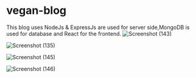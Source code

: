 # vegan-blog
This blog uses NodeJs & ExpressJs are used for server side,MongoDB is used for database and React for the frontend.
![Screenshot (143)](https://user-images.githubusercontent.com/91459233/155716062-6c6ca010-e0b8-4e06-89a0-4a4bde64636e.png) 


![Screenshot (135)](https://user-images.githubusercontent.com/91459233/155716084-27998555-0d39-4736-8aa6-7ed2caaface0.png)


![Screenshot (145)](https://user-images.githubusercontent.com/91459233/155716096-b2650bfe-bf17-4e38-87a5-e044c53bae7a.png)


![Screenshot (146)](https://user-images.githubusercontent.com/91459233/155716111-b32d7fb4-3a45-45fc-ba0f-a3daf1de6271.png)
